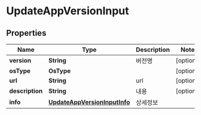 

# UpdateAppVersionInput


## Properties

Name | Type | Description | Notes
------------ | ------------- | ------------- | -------------
**version** | **String** | 버전명 |  [optional]
**osType** | **OsType** |  |  [optional]
**url** | **String** | url |  [optional]
**description** | **String** | 내용 |  [optional]
**info** | [**UpdateAppVersionInputInfo**](UpdateAppVersionInputInfo.md) | 상세정보 | 



